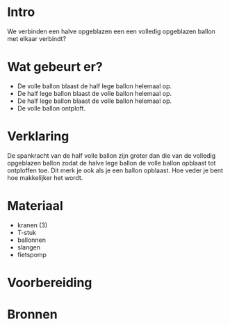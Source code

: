 # Intro
We verbinden een halve opgeblazen een een volledig opgeblazen ballon met elkaar verbindt?

# Wat gebeurt er?
- De volle ballon blaast de half lege ballon helemaal op.
- De half lege ballon blaast de volle ballon helemaal op.
- De half lege ballon blaast de volle ballon helemaal op.
- De volle ballon ontploft.

# Verklaring
De spankracht van de half volle ballon zijn groter dan die van de volledig opgeblazen ballon zodat de halve lege ballon de volle ballon opblaast tot ontploffen toe. Dit merk je ook als je een ballon opblaast. Hoe veder je bent hoe makkelijker het wordt.


# Materiaal
- kranen (3)
- T-stuk
- ballonnen
- slangen
- fietspomp

# Voorbereiding


# Bronnen
